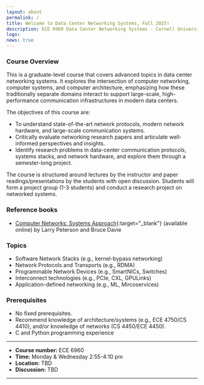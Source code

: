 ```yaml
---
layout: about
permalink: /
title: Welcome to Data Center Networking Systems, Fall 2025!
description: ECE 6960 Data Center Networking Systems - Cornell University
logo:
news: true
---
```


### Course Overview

This is a graduate-level course that covers advanced topics in data center networking systems. It explores the intersection of computer networking, computer systems, and computer architecture, emphasizing how these traditionally separate domains interact to support large-scale, high-performance communication infrastructures in modern data centers.

The objectives of this course are:

- To understand state-of-the-art network protocols, modern network hardware, and large-scale communication systems.
- Critically evaluate networking research papers and articulate well-informed perspectives and insights.
-  Identify research problems in data-center communication protocols, systems stacks, and network hardware, and explore them through a semester-long project.

The course is structured around lectures by the instructor and paper readings/presentations by the students with open discussion. Students will form a project group (1-3 students) and conduct a research project on networked systems.

### Reference books

- [Computer Networks: Systems Approach](https://book.systemsapproach.org/){:target="\_blank"} (available online) by Larry Peterson and Bruce Davie

### Topics
- Software Network Stacks (e.g., kernel-bypass networking)
- Network Protocols and Transports (e.g., RDMA)
- Programmable Network Devices (e.g., SmartNICs, Switches)
- Interconnect technologies (e.g., PCIe, CXL, GPULinks)
- Application-defined networking (e.g., ML, Mircoservices)


### Prerequisites

- No fixed prerequisites. 
- Recommend knowledge of architecture/systems (e.g., ECE 4750/CS 4410), and/or knowledge of networks (CS 4450/ECE 4450).
- C and Python programming experience

---

- **Course number:** ECE 6960
- **Time:** Monday & Wednesday 2:55-4:10 pm
- **Location:** TBD
- **Discussion:** TBD

---
